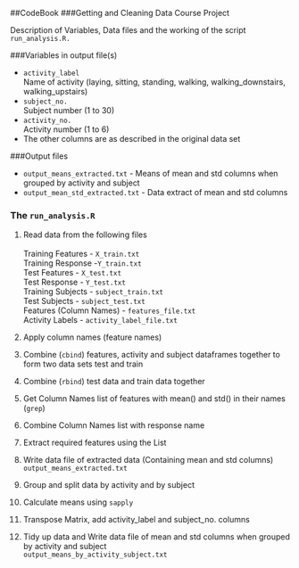 ##CodeBook
###Getting and Cleaning Data Course Project

Description of Variables, Data files and the working of the script `run_analysis.R.`

###Variables in output file(s)

* `activity_label` <br>
   Name of activity (laying, sitting, standing, walking, walking\_downstairs, walking\_upstairs)
* `subject_no.` <br>
   Subject number (1 to 30)
* `activity_no.` <br>
   Activity number (1 to 6)
* The other columns are as described in the original data set

###Output files
* `output_means_extracted.txt` - Means of mean and std columns when grouped by activity and subject
* `output_mean_std_extracted.txt` - Data extract of mean and std columns

### The `run_analysis.R`

1. Read data from the following files<br><br>
Training Features - `X_train.txt`<br>
Training Response -`Y_train.txt`<br>
Test Features - `X_test.txt`<br>
Test Response - `Y_test.txt`<br>
Training Subjects - `subject_train.txt`<br>
Test Subjects - `subject_test.txt`<br>
Features (Column Names) - `features_file.txt`<br>
Activity Labels - `activity_label_file.txt`<br>

2. Apply column names (feature names) 

3. Combine (`cbind`) features, activity and subject dataframes together to form two data sets test and train

4. Combine (`rbind`) test data and train data together

5. Get Column Names list of features with mean() and std() in their names (`grep`)

6. Combine Column Names list with response name

7. Extract required features using the List

8. Write data file of extracted data (Containing mean and std columns)<br>
`output_means_extracted.txt`

9. Group and split data by activity and by subject

10. Calculate means using `sapply`

11. Transpose Matrix, add activity\_label and subject\_no. columns

12. Tidy up data and Write data file of mean and std columns when grouped by activity and subject<br>
`output_means_by_activity_subject.txt`
